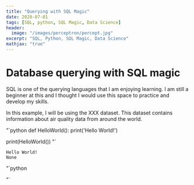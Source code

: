 ```yaml
---
title: "Querying with SQL Magic"
date: 2020-07-01
tags: [SQL, python, SQL Magic, Data Science]
header:
  image: "/images/perceptron/percept.jpg"
excerpt: "SQL, Python, SQL Magic, Data Science"
mathjax: "true"
---
```


# Database querying with SQL magic

SQL is one of the querying languages that I am enjoying learning. I am still a beginner at this and I thought I would use this space to practice and develop my skills. 

In this example, I will be using the XXX dataset. This dataset contains information about air quality data from around the world.


"`python
def HelloWorld(): 
    print('Hello World!')
    
print(HelloWorld())
"`

    Hello World!
    None



"`python

"`
